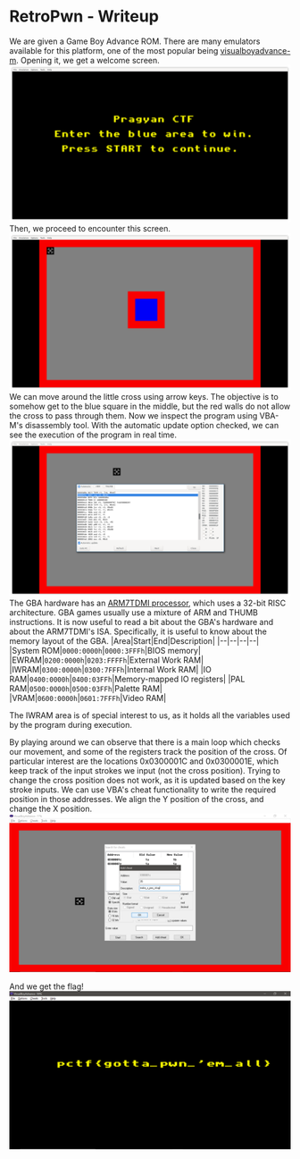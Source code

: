 ﻿# RetroPwn - Writeup
We are given a Game Boy Advance ROM. There are many emulators available for this platform, one of the most popular being [visualboyadvance-m](https://github.com/visualboyadvance-m/visualboyadvance-m).
Opening it, we get a welcome screen.
![Welcome Screen](includes/welcome.png)Then, we proceed to encounter this screen.
![Game Screen](includes/game.png)
We can move around the little cross using arrow keys. The objective is to somehow get to the blue square in the middle, but the red walls do not allow the cross to pass through them.
Now we inspect the program using VBA-M's disassembly tool. With the automatic update option checked, we can see the execution of the program in real time.
![Disassembly Tool](includes/disas.png)The GBA hardware has an [ARM7TDMI processor](https://developer.arm.com/documentation/ddi0210/c/), which uses a 32-bit RISC architecture. GBA games usually use a mixture of ARM and THUMB instructions.
It is now useful to read a bit about the GBA's hardware and about the ARM7TDMI's ISA.
Specifically, it is useful to know about the memory layout of the GBA.
|Area|Start|End|Description|
|--|--|--|--|
|System ROM|`0000:0000h`|`0000:3FFFh`|BIOS memory|
|EWRAM|`0200:0000h`|`0203:FFFFh`|External Work RAM|
|IWRAM|`0300:0000h`|`0300:7FFFh`|Internal Work RAM|
|IO RAM|`0400:0000h`|`0400:03FFh`|Memory-mapped IO registers|
|PAL RAM|`0500:0000h`|`0500:03FFh`|Palette RAM|
|VRAM|`0600:0000h`|`0601:7FFFh`|Video RAM|

The IWRAM area is of special interest to us, as it holds all the variables used by the program during execution.

By playing around we can observe that there is a main loop which checks our movement, and some of the registers track the position of the cross.
Of particular interest are the locations 0x0300001C and 0x0300001E, which keep track of the input strokes we input (not the cross position).
Trying to change the cross position does not work, as it is updated based on the key stroke inputs.
We can use VBA's cheat functionality to write the required position in those addresses. We align the Y position of the cross, and change the X position.
![Cheating](includes/cheat.png)
 
 And we get the flag!
 ![Flag](includes/flag.png)
 
